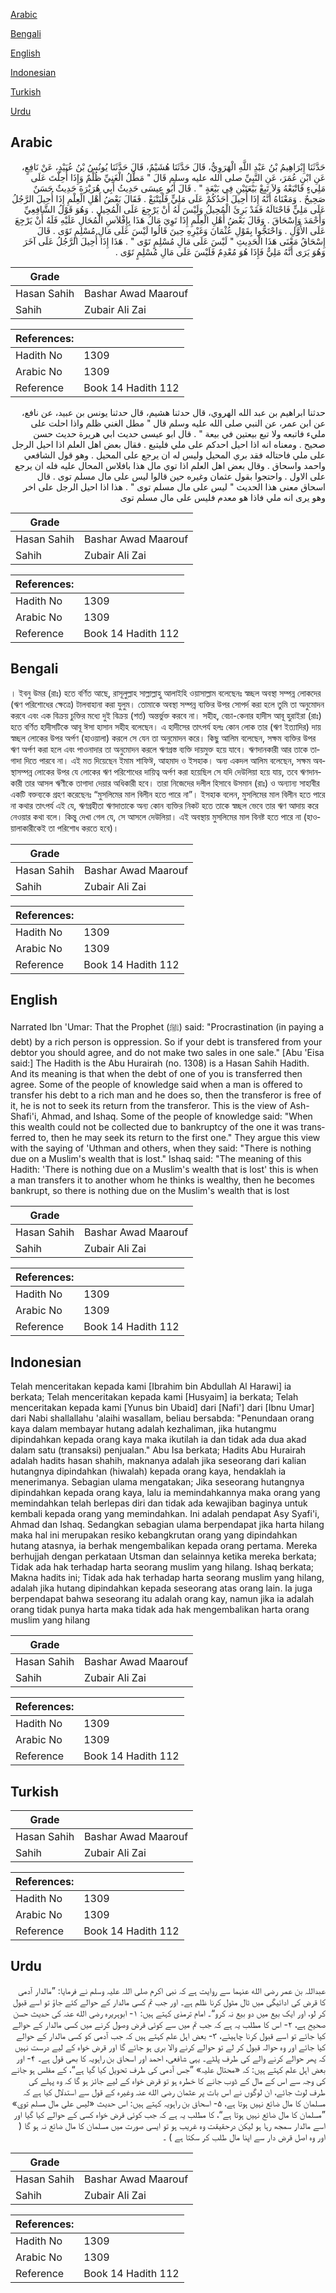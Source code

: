 [Arabic](#arabic)

[Bengali](#bengali)

[English](#english)

[Indonesian](#indonesian)

[Turkish](#turkish)

[Urdu](#urdu)

## Arabic


<div dir="rtl" lang="ar" style={{fontSize:'larger',backgroundColor:'#f8f9fa',padding:20}}>
حَدَّثَنَا إِبْرَاهِيمُ بْنُ عَبْدِ اللَّهِ الْهَرَوِيُّ، قَالَ حَدَّثَنَا هُشَيْمٌ، قَالَ حَدَّثَنَا يُونُسُ بْنُ عُبَيْدٍ، عَنْ نَافِعٍ، عَنِ ابْنِ عُمَرَ، عَنِ النَّبِيِّ صلى الله عليه وسلم قَالَ ‏"‏ مَطْلُ الْغَنِيِّ ظُلْمٌ وَإِذَا أُحِلْتَ عَلَى مَلِيءٍ فَاتْبَعْهُ وَلاَ تَبِعْ بَيْعَتَيْنِ فِي بَيْعَةٍ ‏"‏ ‏.‏ قَالَ أَبُو عِيسَى حَدِيثُ أَبِي هُرَيْرَةَ حَدِيثٌ حَسَنٌ صَحِيحٌ ‏.‏ وَمَعْنَاهُ أَنَّهُ إِذَا أُحِيلَ أَحَدُكُمْ عَلَى مَلِيٍّ فَلْيَتْبَعْ ‏.‏ فَقَالَ بَعْضُ أَهْلِ الْعِلْمِ إِذَا أُحِيلَ الرَّجُلُ عَلَى مَلِيٍّ فَاحْتَالَهُ فَقَدْ بَرِئَ الْمُحِيلُ وَلَيْسَ لَهُ أَنْ يَرْجِعَ عَلَى الْمُحِيلِ ‏.‏ وَهُوَ قَوْلُ الشَّافِعِيِّ وَأَحْمَدَ وَإِسْحَاقَ ‏.‏ وَقَالَ بَعْضُ أَهْلِ الْعِلْمِ إِذَا تَوِيَ مَالُ هَذَا بِإِفْلاَسِ الْمُحَالِ عَلَيْهِ فَلَهُ أَنْ يَرْجِعَ عَلَى الأَوَّلِ ‏.‏ وَاحْتَجُّوا بِقَوْلِ عُثْمَانَ وَغَيْرِهِ حِينَ قَالُوا لَيْسَ عَلَى مَالِ مُسْلِمٍ تَوًى ‏.‏ قَالَ إِسْحَاقُ مَعْنَى هَذَا الْحَدِيثِ ‏"‏ لَيْسَ عَلَى مَالِ مُسْلِمٍ تَوًى ‏"‏ ‏.‏ هَذَا إِذَا أُحِيلَ الرَّجُلُ عَلَى آخَرَ وَهُوَ يَرَى أَنَّهُ مَلِيٌّ فَإِذَا هُوَ مُعْدِمٌ فَلَيْسَ عَلَى مَالِ مُسْلِمٍ تَوًى ‏.‏
</div>
<div style={{backgroundColor:'#f8f9fa',padding:20, marginBottom: 10}}><table> <thead> <tr> <th>Grade</th> <th></th> </tr> </thead> <tbody> <tr><td>Hasan Sahih</td><td>Bashar Awad Maarouf</td></tr><tr><td>Sahih</td><td>Zubair Ali Zai</td></tr></tbody></table><table> <thead> <tr> <th>References:</th> <th></th> </tr> </thead> <tbody><tr><td>Hadith No</td><td>1309</td></tr><tr><td>Arabic No</td><td>1309</td></tr><tr><td>Reference</td><td>Book 14 Hadith 112</td></tr></tbody></table></div>


<div dir="rtl" lang="ar" style={{fontSize:'larger',backgroundColor:'#f8f9fa',padding:20}}>
حدثنا ابراهيم بن عبد الله الهروي، قال حدثنا هشيم، قال حدثنا يونس بن عبيد، عن نافع، عن ابن عمر، عن النبي صلى الله عليه وسلم قال " مطل الغني ظلم واذا احلت على مليء فاتبعه ولا تبع بيعتين في بيعة " . قال ابو عيسى حديث ابي هريرة حديث حسن صحيح . ومعناه انه اذا احيل احدكم على ملي فليتبع . فقال بعض اهل العلم اذا احيل الرجل على ملي فاحتاله فقد بري المحيل وليس له ان يرجع على المحيل . وهو قول الشافعي واحمد واسحاق . وقال بعض اهل العلم اذا توي مال هذا بافلاس المحال عليه فله ان يرجع على الاول . واحتجوا بقول عثمان وغيره حين قالوا ليس على مال مسلم توى . قال اسحاق معنى هذا الحديث " ليس على مال مسلم توى " . هذا اذا احيل الرجل على اخر وهو يرى انه ملي فاذا هو معدم فليس على مال مسلم توى
</div>
<div style={{backgroundColor:'#f8f9fa',padding:20, marginBottom: 10}}><table> <thead> <tr> <th>Grade</th> <th></th> </tr> </thead> <tbody> <tr><td>Hasan Sahih</td><td>Bashar Awad Maarouf</td></tr><tr><td>Sahih</td><td>Zubair Ali Zai</td></tr></tbody></table><table> <thead> <tr> <th>References:</th> <th></th> </tr> </thead> <tbody><tr><td>Hadith No</td><td>1309</td></tr><tr><td>Arabic No</td><td>1309</td></tr><tr><td>Reference</td><td>Book 14 Hadith 112</td></tr></tbody></table></div>

## Bengali


<div dir="ltr" lang="bn" style={{fontSize:'larger',backgroundColor:'#f8f9fa',padding:20}}>
। ইবনু উমর (রাঃ) হতে বর্ণিত আছে, রাসূলুল্লাহ সাল্লাল্লাহু আলাইহি ওয়াসাল্লাম বলেছেনঃ স্বচ্ছল অবস্থা সম্পন্ন লোকদের (ঋণ পরিশোধের ক্ষেত্রে) টালবাহানা করা যুলুম। তোমাকে অবস্থা সম্পন্ন ব্যক্তির উপর সোপর্দ করা হলে তুমি তা অনুমোদন করবে এবং এক বিক্রয় চুক্তির মধ্যে দুই বিক্রয় (শর্ত) অন্তর্ভুক্ত করবে না। সহীহ, বেচা-কেনার হাদীস আবূ হুরাইরা (রাঃ) হতে বর্ণিত হাদীসটিকে আবূ ঈসা হাসান সহীহ বলেছেন। এ হাদীসের তাৎপর্য হলঃ কোন লোক তার (ঋণ ইত্যাদির) দায় স্বচ্ছল লোকের উপর অর্পণ (হাওয়ালা) করলে সে যেন তা অনুমোদন করে। কিছু আলিম বলেছেন, সক্ষম ব্যক্তির উপর ঋণ অর্পণ করা হলে এবং পাওনাদার তা অনুমোদন করলে ঋণগ্রস্ত ব্যক্তি দায়মুক্ত হয়ে যাবে। ঋণদানকারী আর তাকে তাগাদা দিতে পারবে না। এই মত দিয়েছেন ইমাম শাফিঈ, আহমাদ ও ইসহাক। অন্য একদল আলিম বলেছেন, সক্ষম অবস্থাসম্পন্ন লোকের উপর যে লোকের ঋণ পরিশোধের দায়িত্ব অর্পণ করা হয়েছিল সে যদি দেউলিয়া হয়ে যায়, তবে ঋণদানকারী তার আসল ঋণীকে তাগাদা দেয়ার অধিকারী হবে। তারা নিজেদের দলীল হিসাবে উসমান (রাঃ) ও অন্যান্য সাহাবীর একটি বক্তব্যকে গ্রহণ করেছেনঃ “মুসলিমের মাল বিলীন হতে পারে না”। ইসহাক বলেন, মুসলিমের মাল বিলীন হতে পারে না কথার তাৎপর্য এই যে, ঋণগ্রহীতা ঋণদাতাকে অন্য কোন ব্যক্তির নিকট হতে তাকে স্বচ্ছল ভেবে তার ঋণ আদায় করে নেওয়ার কথা বলে। কিন্তু দেখা গেল যে, সে আসলে দেউলিয়া। এই অবস্থায় মুসলিমের মাল বিনষ্ট হতে পারে না (হাওয়ালাকারীকেই তা পরিশোধ করতে হবে)।
</div>
<div style={{backgroundColor:'#f8f9fa',padding:20, marginBottom: 10}}><table> <thead> <tr> <th>Grade</th> <th></th> </tr> </thead> <tbody> <tr><td>Hasan Sahih</td><td>Bashar Awad Maarouf</td></tr><tr><td>Sahih</td><td>Zubair Ali Zai</td></tr></tbody></table><table> <thead> <tr> <th>References:</th> <th></th> </tr> </thead> <tbody><tr><td>Hadith No</td><td>1309</td></tr><tr><td>Arabic No</td><td>1309</td></tr><tr><td>Reference</td><td>Book 14 Hadith 112</td></tr></tbody></table></div>

## English


<div dir="ltr" lang="en" style={{fontSize:'larger',backgroundColor:'#f8f9fa',padding:20}}>
Narrated Ibn 'Umar: That the Prophet (ﷺ) said: "Procrastination (in paying a debt) by a rich person is oppression. So if your debt is transfered from your debtor you should agree, and do not make two sales in one sale." [Abu 'Eisa said:] The Hadith is the Abu Hurairah (no. 1308) is a Hasan Sahih Hadith. And its meaning is that when the debt of one of you is transferred then agree. Some of the people of knowledge said when a man is offered to transfer his debt to a rich man and he does so, then the transferor is free of it, he is not to seek its return from the transferor. This is the view of Ash-Shafi'i, Ahmad, and Ishaq. Some of the people of knowledge said: "When this wealth could not be collected due to bankruptcy of the one it was transferred to, then he may seek its return to the first one." They argue this view with the saying of 'Uthman and others, when they said: "There is nothing due on a Muslim's wealth that is lost." Ishaq said: "The meaning of this Hadith: 'There is nothing due on a Muslim's wealth that is lost' this is when a man transfers it to another whom he thinks is wealthy, then he becomes bankrupt, so there is nothing due on the Muslim's wealth that is lost
</div>
<div style={{backgroundColor:'#f8f9fa',padding:20, marginBottom: 10}}><table> <thead> <tr> <th>Grade</th> <th></th> </tr> </thead> <tbody> <tr><td>Hasan Sahih</td><td>Bashar Awad Maarouf</td></tr><tr><td>Sahih</td><td>Zubair Ali Zai</td></tr></tbody></table><table> <thead> <tr> <th>References:</th> <th></th> </tr> </thead> <tbody><tr><td>Hadith No</td><td>1309</td></tr><tr><td>Arabic No</td><td>1309</td></tr><tr><td>Reference</td><td>Book 14 Hadith 112</td></tr></tbody></table></div>

## Indonesian


<div dir="ltr" lang="id" style={{fontSize:'larger',backgroundColor:'#f8f9fa',padding:20}}>
Telah menceritakan kepada kami [Ibrahim bin Abdullah Al Harawi] ia berkata; Telah menceritakan kepada kami [Husyaim] ia berkata; Telah menceritakan kepada kami [Yunus bin Ubaid] dari [Nafi'] dari [Ibnu Umar] dari Nabi shallallahu 'alaihi wasallam, beliau bersabda: "Penundaan orang kaya dalam membayar hutang adalah kezhaliman, jika hutangmu dipindahkan kepada orang kaya maka ikutilah ia dan tidak ada dua akad dalam satu (transaksi) penjualan." Abu Isa berkata; Hadits Abu Hurairah adalah hadits hasan shahih, maknanya adalah jika seseorang dari kalian hutangnya dipindahkan (hiwalah) kepada orang kaya, hendaklah ia menerimanya. Sebagian ulama mengatakan; Jika seseorang hutangnya dipindahkan kepada orang kaya, lalu ia memindahkannya maka orang yang memindahkan telah berlepas diri dan tidak ada kewajiban baginya untuk kembali kepada orang yang memindahkan. Ini adalah pendapat Asy Syafi'i, Ahmad dan Ishaq. Sedangkan sebagian ulama berpendapat jika harta hilang maka hal ini merupakan resiko kebangkrutan orang yang dipindahkan hutang atasnya, ia berhak mengembalikan kepada orang pertama. Mereka berhujjah dengan perkataan Utsman dan selainnya ketika mereka berkata; Tidak ada hak terhadap harta seorang muslim yang hilang. Ishaq berkata; Makna hadits ini; Tidak ada hak terhadap harta seorang muslim yang hilang, adalah jika hutang dipindahkan kepada seseorang atas orang lain. Ia juga berpendapat bahwa seseorang itu adalah orang kay, namun jika ia adalah orang tidak punya harta maka tidak ada hak mengembalikan harta orang muslim yang hilang
</div>
<div style={{backgroundColor:'#f8f9fa',padding:20, marginBottom: 10}}><table> <thead> <tr> <th>Grade</th> <th></th> </tr> </thead> <tbody> <tr><td>Hasan Sahih</td><td>Bashar Awad Maarouf</td></tr><tr><td>Sahih</td><td>Zubair Ali Zai</td></tr></tbody></table><table> <thead> <tr> <th>References:</th> <th></th> </tr> </thead> <tbody><tr><td>Hadith No</td><td>1309</td></tr><tr><td>Arabic No</td><td>1309</td></tr><tr><td>Reference</td><td>Book 14 Hadith 112</td></tr></tbody></table></div>

## Turkish


<div dir="ltr" lang="tr" style={{fontSize:'larger',backgroundColor:'#f8f9fa',padding:20}}>

</div>
<div style={{backgroundColor:'#f8f9fa',padding:20, marginBottom: 10}}><table> <thead> <tr> <th>Grade</th> <th></th> </tr> </thead> <tbody> <tr><td>Hasan Sahih</td><td>Bashar Awad Maarouf</td></tr><tr><td>Sahih</td><td>Zubair Ali Zai</td></tr></tbody></table><table> <thead> <tr> <th>References:</th> <th></th> </tr> </thead> <tbody><tr><td>Hadith No</td><td>1309</td></tr><tr><td>Arabic No</td><td>1309</td></tr><tr><td>Reference</td><td>Book 14 Hadith 112</td></tr></tbody></table></div>

## Urdu


<div dir="rtl" lang="ur" style={{fontSize:'larger',backgroundColor:'#f8f9fa',padding:20}}>
عبداللہ بن عمر رضی الله عنہما سے روایت ہے کہ نبی اکرم صلی اللہ علیہ وسلم نے فرمایا: ”مالدار آدمی کا قرض کی ادائیگی میں ٹال مٹول کرنا ظلم ہے۔ اور جب تم کسی مالدار کے حوالے کئے جاؤ تو اسے قبول کر لو، اور ایک بیع میں دو بیع نہ کرو“۔ امام ترمذی کہتے ہیں: ۱- ابوہریرہ رضی الله عنہ کی حدیث حسن صحیح ہے، ۲- اس کا مطلب یہ ہے کہ جب تم میں سے کوئی قرض وصول کرنے میں کسی مالدار کے حوالے کیا جائے تو اسے قبول کرنا چاہیئے، ۳- بعض اہل علم کہتے ہیں کہ جب آدمی کو کسی مالدار کے حوالے کیا جائے اور وہ حوالہ قبول کر لے تو حوالے کرنے والا بری ہو جائے گا اور قرض خواہ کے لیے درست نہیں کہ پھر حوالے کرنے والے کی طرف پلٹے۔ یہی شافعی، احمد اور اسحاق بن راہویہ کا بھی قول ہے۔ ۴- اور بعض اہل علم کہتے ہیں: کہ «محتال علیہ» ”جس آدمی کی طرف تحویل کیا گیا ہے“، کے مفلس ہو جانے کی وجہ سے اس کے مال کے ڈوب جانے کا خطرہ ہو تو قرض خواہ کے لیے جائز ہو گا کہ وہ پہلے کی طرف لوٹ جائے، ان لوگوں نے اس بات پر عثمان رضی الله عنہ وغیرہ کے قول سے استدلال کیا ہے کہ مسلمان کا مال ضائع نہیں ہوتا ہے، ۵- اسحاق بن راہویہ کہتے ہیں: اس حدیث «ليس على مال مسلم توي» ”مسلمان کا مال ضائع نہیں ہوتا ہے“، کا مطلب یہ ہے کہ جب کوئی قرض خواہ کسی کے حوالے کیا گیا اور اسے مالدار سمجھ رہا ہو لیکن درحقیقت وہ غریب ہو تو ایسی صورت میں مسلمان کا مال ضائع نہ ہو گا ( اور وہ اصل قرض دار سے اپنا مال طلب کر سکتا ہے ) ۔
</div>
<div style={{backgroundColor:'#f8f9fa',padding:20, marginBottom: 10}}><table> <thead> <tr> <th>Grade</th> <th></th> </tr> </thead> <tbody> <tr><td>Hasan Sahih</td><td>Bashar Awad Maarouf</td></tr><tr><td>Sahih</td><td>Zubair Ali Zai</td></tr></tbody></table><table> <thead> <tr> <th>References:</th> <th></th> </tr> </thead> <tbody><tr><td>Hadith No</td><td>1309</td></tr><tr><td>Arabic No</td><td>1309</td></tr><tr><td>Reference</td><td>Book 14 Hadith 112</td></tr></tbody></table></div>